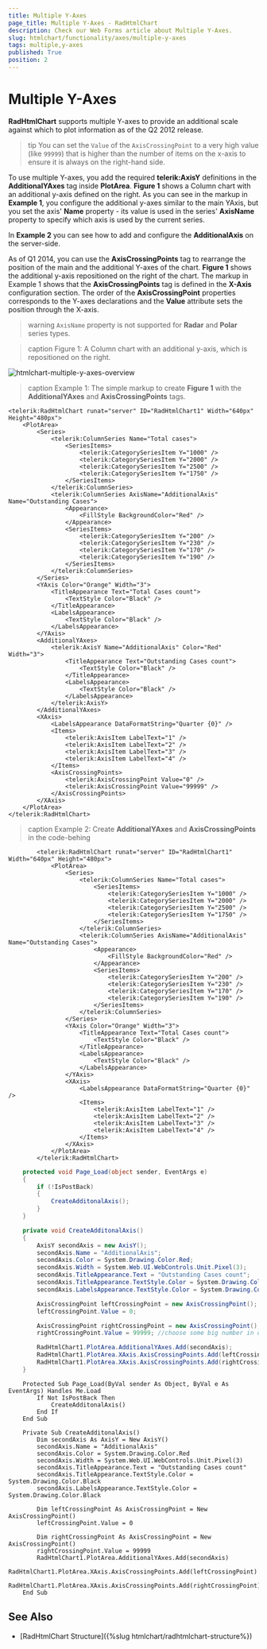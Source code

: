 ```yaml
---
title: Multiple Y-Axes
page_title: Multiple Y-Axes - RadHtmlChart
description: Check our Web Forms article about Multiple Y-Axes.
slug: htmlchart/functionality/axes/multiple-y-axes
tags: multiple,y-axes
published: True
position: 2
---
```


# Multiple Y-Axes

**RadHtmlChart** supports multiple Y-axes to provide an additional scale against which to plot information as of the Q2 2012 release.

>tip You can set the `Value` of the `AxisCrossingPoint` to a very high value (like `99999`) that is higher than the number of items on the x-axis to ensure it is always on the right-hand side.

To use multiple Y-axes, you add the required **telerik:AxisY** definitions in the **AdditionalYAxes** tag inside **PlotArea**. **Figure 1** shows a Column chart with an additional y-axis defined on the right. As you can see in the markup in **Example 1**, you configure the additional y-axes similar to the main YAxis, but you set the axis' **Name** property - its value is used in the series' **AxisName** property to specify which axis is used by the current series.

In **Example 2** you can see how to add and configure the **AdditionalAxis** on the server-side.

As of Q1 2014, you can use the **AxisCrossingPoints** tag to rearrange the position of the main and the additional Y-axes of the chart. **Figure 1** shows the additional y-axis repositioned on the right of the chart. The markup in Example 1 shows that the **AxisCrossingPoints** tag is defined in the **X-Axis** configuration section. The order of the **AxisCrossingPoint** properties corresponds to the Y-axes declarations and the **Value**	attribute sets the position through the X-axis.

>warning `AxisName`  property is not supported for **Radar** and **Polar** series types.

>caption Figure 1: A Column chart with an additional y-axis, which is repositioned on the right.

![htmlchart-multiple-y-axes-overview](images/htmlchart-multiple-y-axes-overview.png)

>caption Example 1: The simple markup to create **Figure 1** with the **AdditionalYAxes** and **AxisCrossingPoints** tags.

````ASP.NET
<telerik:RadHtmlChart runat="server" ID="RadHtmlChart1" Width="640px" Height="480px">
	<PlotArea>
		<Series>
			<telerik:ColumnSeries Name="Total cases">
				<SeriesItems>
					<telerik:CategorySeriesItem Y="1000" />
					<telerik:CategorySeriesItem Y="2000" />
					<telerik:CategorySeriesItem Y="2500" />
					<telerik:CategorySeriesItem Y="1750" />
				</SeriesItems>
			</telerik:ColumnSeries>
			<telerik:ColumnSeries AxisName="AdditionalAxis" Name="Outstanding Cases">
				<Appearance>
					<FillStyle BackgroundColor="Red" />
				</Appearance>
				<SeriesItems>
					<telerik:CategorySeriesItem Y="200" />
					<telerik:CategorySeriesItem Y="230" />
					<telerik:CategorySeriesItem Y="170" />
					<telerik:CategorySeriesItem Y="190" />
				</SeriesItems>
			</telerik:ColumnSeries>
		</Series>
		<YAxis Color="Orange" Width="3">
			<TitleAppearance Text="Total Cases count">
				<TextStyle Color="Black" />
			</TitleAppearance>
			<LabelsAppearance>
				<TextStyle Color="Black" />
			</LabelsAppearance>
		</YAxis>
		<AdditionalYAxes>
			<telerik:AxisY Name="AdditionalAxis" Color="Red" Width="3">
				<TitleAppearance Text="Outstanding Cases count">
					<TextStyle Color="Black" />
				</TitleAppearance>
				<LabelsAppearance>
					<TextStyle Color="Black" />
				</LabelsAppearance>
			</telerik:AxisY>
		</AdditionalYAxes>
		<XAxis>
			<LabelsAppearance DataFormatString="Quarter {0}" />
			<Items>
				<telerik:AxisItem LabelText="1" />
				<telerik:AxisItem LabelText="2" />
				<telerik:AxisItem LabelText="3" />
				<telerik:AxisItem LabelText="4" />
			</Items>
			<AxisCrossingPoints>
				<telerik:AxisCrossingPoint Value="0" />
				<telerik:AxisCrossingPoint Value="99999" />
			</AxisCrossingPoints>
		</XAxis>
	</PlotArea>
</telerik:RadHtmlChart>
````
>caption Example 2: Create **AdditionalYAxes** and **AxisCrossingPoints** in the code-behing
````ASP.NET
        <telerik:RadHtmlChart runat="server" ID="RadHtmlChart1" Width="640px" Height="480px">
            <PlotArea>
                <Series>
                    <telerik:ColumnSeries Name="Total cases">
                        <SeriesItems>
                            <telerik:CategorySeriesItem Y="1000" />
                            <telerik:CategorySeriesItem Y="2000" />
                            <telerik:CategorySeriesItem Y="2500" />
                            <telerik:CategorySeriesItem Y="1750" />
                        </SeriesItems>
                    </telerik:ColumnSeries>
                    <telerik:ColumnSeries AxisName="AdditionalAxis" Name="Outstanding Cases">
                        <Appearance>
                            <FillStyle BackgroundColor="Red" />
                        </Appearance>
                        <SeriesItems>
                            <telerik:CategorySeriesItem Y="200" />
                            <telerik:CategorySeriesItem Y="230" />
                            <telerik:CategorySeriesItem Y="170" />
                            <telerik:CategorySeriesItem Y="190" />
                        </SeriesItems>
                    </telerik:ColumnSeries>
                </Series>
                <YAxis Color="Orange" Width="3">
                    <TitleAppearance Text="Total Cases count">
                        <TextStyle Color="Black" />
                    </TitleAppearance>
                    <LabelsAppearance>
                        <TextStyle Color="Black" />
                    </LabelsAppearance>
                </YAxis>
                <XAxis>
                    <LabelsAppearance DataFormatString="Quarter {0}" />
                    <Items>
                        <telerik:AxisItem LabelText="1" />
                        <telerik:AxisItem LabelText="2" />
                        <telerik:AxisItem LabelText="3" />
                        <telerik:AxisItem LabelText="4" />
                    </Items>
                </XAxis>
            </PlotArea>
        </telerik:RadHtmlChart>
````

````C#
    protected void Page_Load(object sender, EventArgs e)
    {
        if (!IsPostBack)
        {
            CreateAdditonalAxis();
        }
    }

    private void CreateAdditonalAxis()
    {
        AxisY secondAxis = new AxisY();
        secondAxis.Name = "AdditionalAxis";
        secondAxis.Color = System.Drawing.Color.Red;
        secondAxis.Width = System.Web.UI.WebControls.Unit.Pixel(3);
        secondAxis.TitleAppearance.Text = "Outstanding Cases count";
        secondAxis.TitleAppearance.TextStyle.Color = System.Drawing.Color.Black;
        secondAxis.LabelsAppearance.TextStyle.Color = System.Drawing.Color.Black;

        AxisCrossingPoint leftCrossingPoint = new AxisCrossingPoint();
        leftCrossingPoint.Value = 0;

        AxisCrossingPoint rightCrossingPoint = new AxisCrossingPoint();
        rightCrossingPoint.Value = 99999; //choose some big number in order to show it after all items on the right

        RadHtmlChart1.PlotArea.AdditionalYAxes.Add(secondAxis);
        RadHtmlChart1.PlotArea.XAxis.AxisCrossingPoints.Add(leftCrossingPoint);
        RadHtmlChart1.PlotArea.XAxis.AxisCrossingPoints.Add(rightCrossingPoint);
    }
````
````VB
    Protected Sub Page_Load(ByVal sender As Object, ByVal e As EventArgs) Handles Me.Load
        If Not IsPostBack Then
            CreateAdditonalAxis()
        End If
    End Sub

    Private Sub CreateAdditonalAxis()
        Dim secondAxis As AxisY = New AxisY()
        secondAxis.Name = "AdditionalAxis"
        secondAxis.Color = System.Drawing.Color.Red
        secondAxis.Width = System.Web.UI.WebControls.Unit.Pixel(3)
        secondAxis.TitleAppearance.Text = "Outstanding Cases count"
        secondAxis.TitleAppearance.TextStyle.Color = System.Drawing.Color.Black
        secondAxis.LabelsAppearance.TextStyle.Color = System.Drawing.Color.Black
        
        Dim leftCrossingPoint As AxisCrossingPoint = New AxisCrossingPoint()
        leftCrossingPoint.Value = 0
        
        Dim rightCrossingPoint As AxisCrossingPoint = New AxisCrossingPoint()
        rightCrossingPoint.Value = 99999
        RadHtmlChart1.PlotArea.AdditionalYAxes.Add(secondAxis)
        RadHtmlChart1.PlotArea.XAxis.AxisCrossingPoints.Add(leftCrossingPoint)
        RadHtmlChart1.PlotArea.XAxis.AxisCrossingPoints.Add(rightCrossingPoint)
    End Sub
````

## See Also

 * [RadHtmlChart Structure]({%slug htmlchart/radhtmlchart-structure%})
